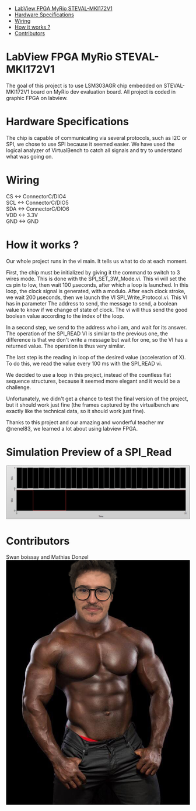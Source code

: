 
- [LabView FPGA MyRio STEVAL-MKI172V1](#labview-fpga-myrio-steval-mki172v1)
- [Hardware Specifications](#hardware-specifications)
- [Wiring](#wiring)
- [How it works ?](#how-it-works-)
- [Contributors](#contributors)


# LabView FPGA MyRio STEVAL-MKI172V1

The goal of this project is to use LSM303AGR chip embedded on STEVAL-MKI172V1 board on MyRio dev evaluation board.
All project is coded in graphic FPGA on labview.

# Hardware Specifications

The chip is capable of communicating via several protocols, such as I2C or SPI, we chose to use SPI because it seemed easier.
We have used the logical analyzer of VirtualBench to catch all signals and try to understand what was going on.

# Wiring

CS <-> ConnectorC/DIO4\
SCL <-> ConnectorC/DIO5\
SDA <-> ConnectorC/DIO6\
VDD <-> 3.3V\
GND <-> GND

# How it works ?

Our whole project runs in the vi main. It tells us what to do at each moment.

First, the chip must be initialized by giving it the command to switch to 3 wires mode. This is done with the SPI_SET_3W_Mode.vi. This vi will set the cs pin to low, then wait 100 µseconds, after which a loop is launched. In this loop, the clock signal is generated, with a modulo. After each clock stroke, we wait 200 µseconds, then we launch the VI SPI_Write_Protocol.vi. This VI has in parameter The address to send, the message to send, a boolean value to know if we change of state of clock. The vi will thus send the good boolean value according to the index of the loop.

In a second step, we send to the address who i am, and wait for its answer. The operation of the SPI_READ VI is similar to the previous one, the difference is that we don't write a message but wait for one, so the VI has a returned value. The operation is thus very similar.

The last step is the reading in loop of the desired value (acceleration of X).
To do this, we read the value every 100 ms with the SPI_READ vi.

We decided to use a loop in this project, instead of the countless flat sequence structures, because it seemed more elegant and it would be a challenge. 

Unfortunately, we didn't get a chance to test the final version of the project, but it should work just fine (the frames captured by the virtualbench are exactly like the technical data, so it should work just fine).

Thanks to this project and our amazing and wonderful teacher mr @nenel83, we learned a lot about using labview FPGA.

# Simulation Preview of a SPI_Read

![My Image](img/graph_simulation.png)

# Contributors

Swan boissay and Mathias Donzel\
![My Image](img/bg.png)


